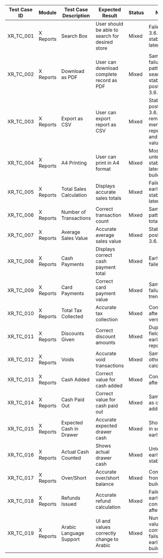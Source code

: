 | Test Case ID | Module     | Test Case Description                                     | Expected Result                                         | Status | Notes                                                           |
|--------------|------------|------------------------------------------------------------|---------------------------------------------------------|--------|-----------------------------------------------------------------|
| XR_TC_001    | X Reports  | Search Box                                                 | User should be able to search for desired store         | Mixed  | Failed in 3.6.10; stable in later builds                        |
| XR_TC_002    | X Reports  | Download as PDF                                            | User can download complete record as PDF                | Mixed  | Same failure pattern as search; stable post-3.6.14              |
| XR_TC_003    | X Reports  | Export as CSV                                              | User can export report as CSV                           | Mixed  | Stable post-3.6.14; remarks mention repeated and zero values    |
| XR_TC_004    | X Reports  | A4 Printing                                                | User can print in A4 format                             | Mixed  | Mostly untested; stable in latest builds                       |
| XR_TC_005    | X Reports  | Total Sales Calculation                                    | Displays accurate sales totals                          | Mixed  | Failed early; stable in later builds                           |
| XR_TC_006    | X Reports  | Number of Transactions                                     | Correct transaction count                               | Mixed  | Same pattern as total sales                                     |
| XR_TC_007    | X Reports  | Average Sales Value                                        | Accurate average sales value                            | Mixed  | Stabilized post-3.6.14                                          |
| XR_TC_008    | X Reports  | Cash Payments                                              | Displays correct cash payment total                     | Mixed  | Early builds failed                                             |
| XR_TC_009    | X Reports  | Card Payments                                              | Correct card payment value                              | Mixed  | Same failure trend                                              |
| XR_TC_010    | X Reports  | Total Tax Collected                                        | Accurate tax collection                                 | Mixed  | Consistent after early versions                                |
| XR_TC_011    | X Reports  | Discounts Given                                            | Correct discount amounts                                | Mixed  | Duplicated field in earlier reports                            |
| XR_TC_012    | X Reports  | Voids                                                      | Accurate void transactions                              | Mixed  | Same as other calculations                                     |
| XR_TC_013    | X Reports  | Cash Added                                                 | Correct value for cash added                            | Mixed  | Consistent after 3.6.14                                         |
| XR_TC_014    | X Reports  | Cash Paid Out                                              | Correct value for cash paid out                         | Mixed  | Same issue as cash added                                       |
| XR_TC_015    | X Reports  | Expected Cash in Drawer                                    | Accurate expected drawer cash                           | Mixed  | Shown as 0 in some early builds                                |
| XR_TC_016    | X Reports  | Actual Cash Counted                                        | Shows actual drawer cash                                | Mixed  | Untested early; stable later                                   |
| XR_TC_017    | X Reports  | Over/Short                                                 | Accurate over/short balance                             | Mixed  | Consistent from mid builds                                     |
| XR_TC_018    | X Reports  | Refunds Issued                                             | Accurate refund calculation                             | Mixed  | Failed early; consistent afterward                             |
| XR_TC_019    | X Reports  | Arabic Language Support                                    | UI and values correctly change to Arabic                | Mixed  | Numeric values now converted; fails in earliest builds         |
